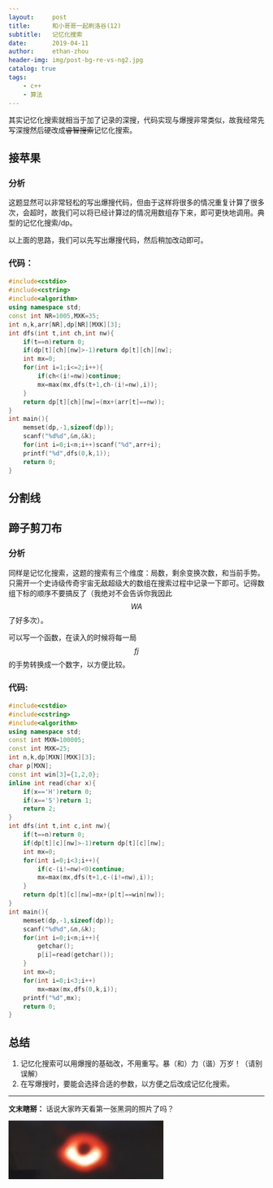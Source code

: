 ```yaml
---
layout:     post
title:      和小哥哥一起刷洛谷(12)
subtitle:   记忆化搜索
date:       2019-04-11
author:     ethan-zhou
header-img: img/post-bg-re-vs-ng2.jpg
catalog: true
tags:
    - c++
    - 算法
---
```


其实记忆化搜索就相当于加了记录的深搜，代码实现与爆搜非常类似，故我经常先写深搜然后硬改成~~睿智搜索~~记忆化搜索。

## 接苹果

### 分析
这题显然可以非常轻松的写出爆搜代码，但由于这样将很多的情况重复计算了很多次，会超时，故我们可以将已经计算过的情况用数组存下来，即可更快地调用。典型的记忆化搜索/dp。

以上面的思路，我们可以先写出爆搜代码，然后稍加改动即可。

### 代码：
```cpp
#include<cstdio>
#include<cstring>
#include<algorithm>
using namespace std;
const int NR=1005,MXK=35;
int n,k,arr[NR],dp[NR][MXK][3];
int dfs(int t,int ch,int nw){
    if(t==n)return 0;
    if(dp[t][ch][nw]>-1)return dp[t][ch][nw];
    int mx=0;
    for(int i=1;i<=2;i++){
        if(ch<(i!=nw))continue;
        mx=max(mx,dfs(t+1,ch-(i!=nw),i));
    }
    return dp[t][ch][nw]=(mx+(arr[t]==nw));
}
int main(){
    memset(dp,-1,sizeof(dp));
    scanf("%d%d",&n,&k);
    for(int i=0;i<n;i++)scanf("%d",arr+i);
    printf("%d",dfs(0,k,1));
    return 0;
}
```

分割线
------

## 蹄子剪刀布

### 分析
同样是记忆化搜索，这题的搜索有三个维度：局数，剩余变换次数，和当前手势。只需开一个史诗级传奇宇宙无敌超级大的数组在搜索过程中记录一下即可。记得数组下标的顺序不要搞反了（我绝对不会告诉你我因此$$WA$$了好多次）。

可以写一个函数，在读入的时候将每一局$$fj$$的手势转换成一个数字，以方便比较。

### 代码:

```cpp
#include<cstdio>
#include<cstring>
#include<algorithm>
using namespace std;
const int MXN=100005;
const int MXK=25;
int n,k,dp[MXN][MXK][3];
char p[MXN];
const int win[3]={1,2,0};
inline int read(char x){
    if(x=='H')return 0;
    if(x=='S')return 1;
    return 2;
}
int dfs(int t,int c,int nw){
    if(t==n)return 0;
    if(dp[t][c][nw]>-1)return dp[t][c][nw];
    int mx=0;
    for(int i=0;i<3;i++){
        if(c-(i!=nw)<0)continue;
        mx=max(mx,dfs(t+1,c-(i!=nw),i));
    }
    return dp[t][c][nw]=mx+(p[t]==win[nw]);
}
int main(){
    memset(dp,-1,sizeof(dp));
    scanf("%d%d",&n,&k);
    for(int i=0;i<n;i++){
        getchar();
        p[i]=read(getchar());
    }
    int mx=0;
    for(int i=0;i<3;i++)
        mx=max(mx,dfs(0,k,i));
    printf("%d",mx);
    return 0;
}
```

## 总结
1. 记忆化搜索可以用爆搜的基础改，不用重写。暴（和）力（谐）万岁！（请别误解）
2. 在写爆搜时，要能会选择合适的参数，以方便之后改成记忆化搜索。

---
**文末瞎掰：**
话说大家昨天看第一张黑洞的照片了吗？

![blackhole](/img/post-bg-blackhole.png)
